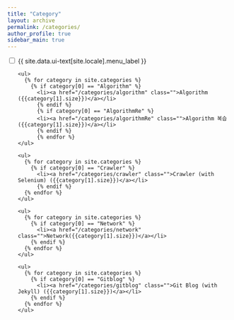 ```yaml
---
title: "Category"
layout: archive
permalink: /categories/
author_profile: true
sidebar_main: true
---
```


<nav class="nav__list">
  <input id="ac-toc" name="accordion-toc" type="checkbox" />
  <label for="ac-toc">{{ site.data.ui-text[site.locale].menu_label }}</label>
  <ul class="nav__items" id="category_tag_menu">

    <ul>
      {% for category in site.categories %}
        {% if category[0] == "Algorithm" %}
          <li><a href="/categories/algorithm" class="">Algorithm ({{category[1].size}})</a></li>
          {% endif %}
          {% if category[0] == "AlgorithmRe" %}
          <li><a href="/categories/algorithmRe" class="">Algorithm 복습 ({{category[1].size}})</a></li>
          {% endif %}
          {% endfor %}
    </ul>

    <ul>
      {% for category in site.categories %}
        {% if category[0] == "Crawler" %}
          <li><a href="/categories/crawler" class="">Crawler (with Selenium) ({{category[1].size}})</a></li>
          {% endif %}
      {% endfor %}
    </ul>

    <ul>
      {% for category in site.categories %}
        {% if category[0] == "Network" %}
          <li><a href="/categories/network" class="">Network({{category[1].size}})</a></li>
        {% endif %}
      {% endfor %}
    </ul>

    <ul>
      {% for category in site.categories %}
        {% if category[0] == "Gitblog" %}
          <li><a href="/categories/gitblog" class="">Git Blog (with Jekyll) ({{category[1].size}})</a></li>
        {% endif %}
      {% endfor %}
    </ul>
  </ul>
</nav>
